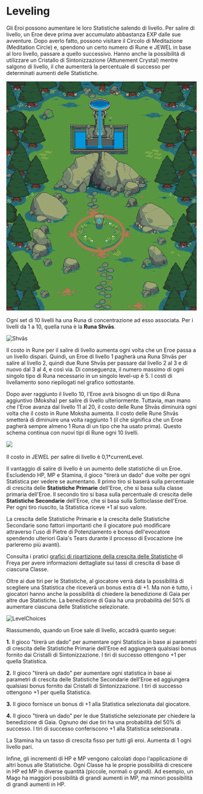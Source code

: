 # Leveling

Gli Eroi possono aumentare le loro Statistiche salendo di livello. Per salire di livello, un Eroe deve prima aver accumulato abbastanza EXP dalle sue avventure. Dopo averlo fatto, possono visitare il Circolo di Meditazione (Meditation Circle) e, spendono un certo numero di Rune e JEWEL in base al loro livello, passare a quello successivo. Hanno anche la possibilità di utilizzare un Cristallo di Sintonizzazione (Attunement Crystal) mentre salgono di livello, il che aumenterà la percentuale di successo per determinati aumenti delle Statistiche.

![The Meditation Circle](<../../../.gitbook/assets/mediation circle.png>)

Ogni set di 10 livelli ha una Runa di concentrazione ad esso associata. Per i livelli da 1 a 10, quella runa è la **Runa Shvās**.

![Shvās](https://dfk-hv.b-cdn.net/art-assets/rune.gif)

Il costo in Rune per il salire di livello aumenta ogni volta che un Eroe passa a un livello dispari. Quindi, un Eroe di livello 1 pagherà una Runa Shvās per salire al livello 2, quindi due Rune Shvās per passare dal livello 2 al 3 e di nuovo dal 3 al 4, e così via. Di conseguenza, il numero massimo di ogni singolo tipo di Runa necessario in un singolo level-up è 5. I costi di livellamento sono riepilogati nel grafico sottostante.

Dopo aver raggiunto il livello 10, l'Eroe avrà bisogno di un tipo di Runa aggiuntivo (Moksha) per salire di livello ulteriormente. Tuttavia, man mano che l'Eroe avanza dal livello 11 al 20, il costo delle Rune Shvās diminuirà ogni volta che il costo in Rune Moksha aumenta. Il costo delle Rune Shvās smetterà di diminuire una volta raggiunto 1 (il che significa che un Eroe pagherà sempre almeno 1 Runa di un tipo che ha usato prima). Questo schema continua con nuovi tipi di Rune ogni 10 livelli.

![](../../../.gitbook/assets/Meditation\_Quest\_no\_pic-1.png)

Il costo in JEWEL per salire di livello è 0,1\*currentLevel.

Il vantaggio di salire di livello è un aumento delle statistiche di un Eroe. Escludendo HP, MP e Stamina, il gioco "tirerà un dado" due volte per ogni Statistica per vedere se aumentano. Il primo tiro si baserà sulla percentuale di crescita delle **Statistiche Primarie** dell'Eroe, che si basa sulla classe primaria dell'Eroe. Il secondo tiro si basa sulla percentuale di crescita delle **Statistiche Secondarie** dell'Eroe, che si basa sulla Sottoclasse dell'Eroe. Per ogni tiro riuscito, la Statistica riceve +1 al suo valore.

La crescita delle Statistiche Primarie e la crescita delle Statistiche Secondarie sono fattori importanti che il giocatore può modificare attraverso l'uso di Pietre di Potenziamento e bonus dell'evocatore spendendo ulteriori Gaia's Tears durante il processo di Evocazione (ne parleremo più avanti).

Consulta i pratici [grafici di ripartizione della crescita delle Statistiche](https://docs.google.com/spreadsheets/d/1jfG6E6otW1V6ZLQycF5DumoBr\_LrpQaz7cTmDPpwV2s/edit#gid=655220330) di Freya per avere informazioni dettagliate sui tassi di crescita di base di ciascuna Classe.

Oltre ai due tiri per le Statistiche, al giocatore verrà data la possibilità di scegliere una Statistica che riceverà un bonus extra di +1. Ma non è tutto, i giocatori hanno anche la possibilità di chiedere la benedizione di Gaia per altre due Statistiche. La benedizione di Gaia ha una probabilità del 50% di aumentare ciascuna delle Statistiche selezionate.

![LevelChoices](https://user-images.githubusercontent.com/91647016/136141588-22152842-d295-4859-964f-80376be24d26.png)

Riassumendo, quando un Eroe sale di livello, accadrà quanto segue:&#x20;

**1.** Il gioco "tirerà un dado" per aumentare ogni Statistica in base ai parametri di crescita delle Statistiche Primarie dell'Eroe ed aggiungerà qualsiasi bonus fornito dai Cristalli di Sintonizzazione. I tiri di successo ottengono +1 per quella Statistica.&#x20;

**2.** Il gioco "tirerà un dado" per aumentare ogni statistica in base ai parametri di crescita delle Statistiche Secondarie dell'Eroe ed aggiungera qualsiasi bonus fornito dai Cristalli di Sintonizzazione. I tiri di successo ottengono +1 per quella Statistica.

**3.** Il gioco fornisce un bonus di +1 alla Statistica selezionata dal giocatore.&#x20;

**4.** Il gioco "tirerà un dado" per le due Statistiche selezionate per chiedere la benedizione di Gaia. Ognuno dei due tiri ha una probabilità del 50% di successo. I tiri di successo conferiscono +1 alla Statistica selezionata .

La Stamina ha un tasso di crescita fisso per tutti gli eroi. Aumenta di 1 ogni livello pari.

Infine, gli incrementi di HP e MP vengono calcolati dopo l'applicazione di altri bonus alle Statistiche. Ogni Classe ha le proprie possibilità di crescere in HP ed MP in diverse quantità (piccole, normali o grandi). Ad esempio, un Mago ha maggiori possibilità di grandi aumenti in MP, ma minori possibilità di grandi aumenti in HP.

